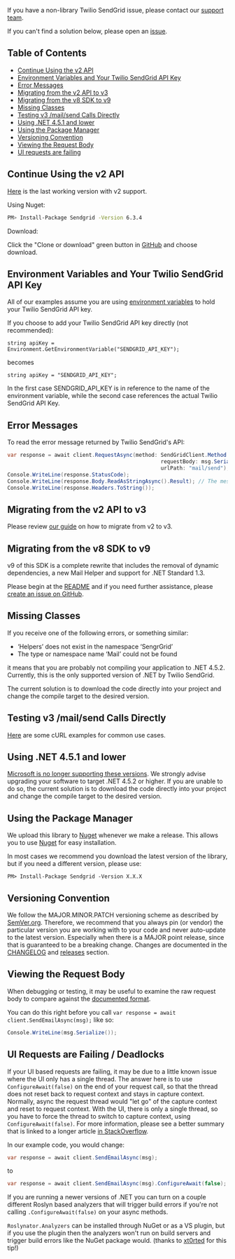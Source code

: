 ﻿If you have a non-library Twilio SendGrid issue, please contact our [support team](https://support.sendgrid.com).

If you can't find a solution below, please open an [issue](https://github.com/sendgrid/sendgrid-csharp/issues).


## Table of Contents

* [Continue Using the v2 API](#v2)
* [Environment Variables and Your Twilio SendGrid API Key](#environment)
* [Error Messages](#error)
* [Migrating from the v2 API to v3](#migrating)
* [Migrating from the v8 SDK to v9](#sdkmigration)
* [Missing Classes](#missing)
* [Testing v3 /mail/send Calls Directly](#testing)
* [Using .NET 4.5.1 and lower](#net45)
* [Using the Package Manager](#package-manager)
* [Versioning Convention](#versioning)
* [Viewing the Request Body](#request-body)
* [UI requests are failing](#ui-requests)

<a name="v2"></a>
## Continue Using the v2 API

[Here](https://github.com/sendgrid/sendgrid-csharp/tree/b27983a8f3d84a9d28972f2720cca0315ad9fe32) is the last working version with v2 support.

Using Nuget:

```bash
PM> Install-Package Sendgrid -Version 6.3.4
```

Download:

Click the "Clone or download" green button in [GitHub](https://github.com/sendgrid/sendgrid-csharp/tree/b27983a8f3d84a9d28972f2720cca0315ad9fe32) and choose download.

<a name="environment"></a>
## Environment Variables and Your Twilio SendGrid API Key

All of our examples assume you are using [environment variables](https://github.com/sendgrid/sendgrid-csharp#setup-environment-variables) to hold your Twilio SendGrid API key.

If you choose to add your Twilio SendGrid API key directly (not recommended):

`string apiKey = Environment.GetEnvironmentVariable("SENDGRID_API_KEY");`

becomes

`string apiKey = "SENDGRID_API_KEY";`

In the first case SENDGRID_API_KEY is in reference to the name of the environment variable, while the second case references the actual Twilio SendGrid API Key.

<a name="error"></a>
## Error Messages

To read the error message returned by Twilio SendGrid's API:

```csharp
var response = await client.RequestAsync(method: SendGridClient.Method.POST,
                                                 requestBody: msg.Serialize(),
                                                 urlPath: "mail/send");
Console.WriteLine(response.StatusCode);
Console.WriteLine(response.Body.ReadAsStringAsync().Result); // The message will be here
Console.WriteLine(response.Headers.ToString());
```

<a name="migrating"></a>
## Migrating from the v2 API to v3

Please review [our guide](https://sendgrid.com/docs/Classroom/Send/v3_Mail_Send/how_to_migrate_from_v2_to_v3_mail_send.html) on how to migrate from v2 to v3.

<a name="sdkmigration"></a>
## Migrating from the v8 SDK to v9

v9 of this SDK is a complete rewrite that includes the removal of dynamic dependencies, a new Mail Helper and support for .NET Standard 1.3.

Please begin at the [README](https://github.com/sendgrid/sendgrid-csharp) and if you need further assistance, please [create an issue on GitHub](https://github.com/sendgrid/sendgrid-csharp/issues).

<a name="missing"></a>
## Missing Classes

If you receive one of the following errors, or something similar:

* ‘Helpers’ does not exist in the namespace ‘SengrGrid’
* The type or namespace name ‘Mail’ could not be found

it means that you are probably not compiling your application to .NET 4.5.2. Currently, this is the only supported version of .NET by Twilio SendGrid.

The current solution is to download the code directly into your project and change the compile target to the desired version.

<a name="testing"></a>
## Testing v3 /mail/send Calls Directly

[Here](https://sendgrid.com/docs/for-developers/sending-email/curl-examples/) are some cURL examples for common use cases.

<a name="net45"></a>
## Using .NET 4.5.1 and lower

[Microsoft is no longer supporting these versions](https://blogs.msdn.microsoft.com/dotnet/2015/12/09/support-ending-for-the-net-framework-4-4-5-and-4-5-1/). We strongly advise upgrading your software to target .NET 4.5.2 or higher. If you are unable to do so, the current solution is to download the code directly into your project and change the compile target to the desired version.

<a name="package-manager"></a>
## Using the Package Manager

We upload this library to [Nuget](https://www.nuget.org/packages/SendGrid) whenever we make a release. This allows you to use [Nuget](https://www.nuget.org) for easy installation.

In most cases we recommend you download the latest version of the library, but if you need a different version, please use:

`PM> Install-Package Sendgrid -Version X.X.X`

<a name="versioning"></a>
## Versioning Convention

We follow the MAJOR.MINOR.PATCH versioning scheme as described by [SemVer.org](http://semver.org). Therefore, we recommend that you always pin (or vendor) the particular version you are working with to your code and never auto-update to the latest version. Especially when there is a MAJOR point release, since that is guaranteed to be a breaking change. Changes are documented in the [CHANGELOG](https://github.com/sendgrid/sendgrid-csharp/blob/master/CHANGELOG.md) and [releases](https://github.com/sendgrid/sendgrid-csharp/releases) section.

<a name="request-body"></a>
## Viewing the Request Body

When debugging or testing, it may be useful to examine the raw request body to compare against the [documented format](https://sendgrid.com/docs/API_Reference/api_v3.html).

You can do this right before you call `var response = await client.SendEmailAsync(msg);` like so:

```csharp
Console.WriteLine(msg.Serialize());
```

<a name="ui-requests"></a>
## UI Requests are Failing / Deadlocks

If your UI based requests are failing, it may be due to a little known issue where the UI only has a single thread. The answer here is to use `ConfigureAwait(false)` on the end of your request call, so that the thread does not reset back to request context and stays in capture context. Normally, async the request thread would "let go" of the capture context and reset to request context. With the UI, there is only a single thread, so you have to force the thread to switch to capture context, using `ConfigureAwait(false)`. For more information, please see a better summary that is linked to a longer article [in StackOverflow](https://stackoverflow.com/a/13494570).

In our example code, you would change:

```csharp
var response = await client.SendEmailAsync(msg);
```

to 

```csharp
var response = await client.SendEmailAsync(msg).ConfigureAwait(false);
```

If you are running a newer versions of .NET you can turn on a couple different Roslyn based analyzers that will trigger build errors if you're not calling `.ConfigureAwait(false)` on your async methods.

`Roslynator.Analyzers` can be installed through NuGet or as a VS plugin, but if you use the plugin then the analyzers won't run on build servers and trigger build errors like the NuGet package would. (thanks to [xt0rted](https://github.com/xt0rted) for this tip!)

